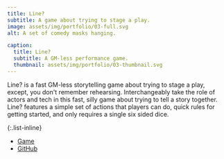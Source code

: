 ```yaml
---
title: Line?
subtitle: A game about trying to stage a play.
image: assets/img/portfolio/03-full.svg
alt: A set of comedy masks hanging.

caption:
  title: Line?
  subtitle: A GM-less performance game.
  thumbnail: assets/img/portfolio/03-thumbnail.svg
---
```

Line? is a fast GM-less storytelling game about trying to stage a play, except, you don't remember rehearsing. Interchangeably take the role of actors and tech in this fast, silly game about trying to tell a story together. Line? features a simple set of actions that players can do, quick rules for getting started, and only requires a single six sided dice.

{:.list-inline}
- [Game](https://line.bombasticgames.com)
- [GitHub](https://github.com/bombasticSlacks/line)

